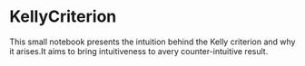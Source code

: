 # KellyCriterion
This small notebook presents the intuition behind the Kelly criterion and why it arises.It aims to bring intuitiveness to avery counter-intuitive result.
